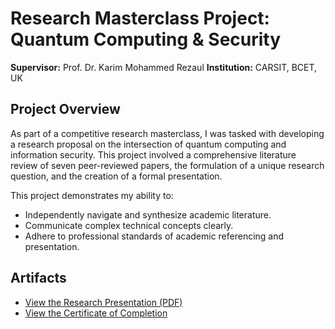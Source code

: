 # Research Masterclass Project: Quantum Computing & Security

**Supervisor:** Prof. Dr. Karim Mohammed Rezaul
**Institution:** CARSIT, BCET, UK

## Project Overview

As part of a competitive research masterclass, I was tasked with developing a research proposal on the intersection of quantum computing and information security. This project involved a comprehensive literature review of seven peer-reviewed papers, the formulation of a unique research question, and the creation of a formal presentation.

This project demonstrates my ability to:
- Independently navigate and synthesize academic literature.
- Communicate complex technical concepts clearly.
- Adhere to professional standards of academic referencing and presentation.

## Artifacts

*   [View the Research Presentation (PDF)](./Quantum_Security_Presentation.pdf)
*   [View the Certificate of Completion](./Certificate_Dr_Rezaul.png)
